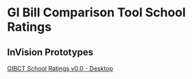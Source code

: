 # GI Bill Comparison Tool School Ratings  

## InVision Prototypes

[GIBCT School Ratings v0.0 - Desktop](https://bahdigital.invisionapp.com/share/PRIAEG9HDNS)
